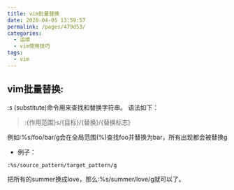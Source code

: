 ```yaml
---
title: vim批量替换
date: 2020-04-05 13:59:57
permalink: /pages/479d53/
categories:
  - 运维
  - vim使用技巧
tags:
  - vim
---
```

## vim批量替换:

:s (substitute)命令用来查找和替换字符串。
语法如下：

>:{作用范围}s/{目标}/{替换}/{替换标志}

例如:%s/foo/bar/g会在全局范围(%)查找foo并替换为bar，所有出现都会被替换g
- 例子：

`:%s/source_pattern/target_pattern/g`

把所有的summer换成love，那么:%s/summer/love/g就可以了。